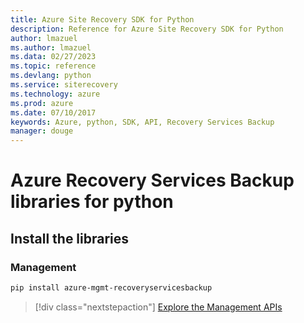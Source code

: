 ```yaml
---
title: Azure Site Recovery SDK for Python
description: Reference for Azure Site Recovery SDK for Python
author: lmazuel
ms.author: lmazuel
ms.data: 02/27/2023
ms.topic: reference
ms.devlang: python
ms.service: siterecovery
ms.technology: azure
ms.prod: azure
ms.date: 07/10/2017
keywords: Azure, python, SDK, API, Recovery Services Backup
manager: douge
---
```

# Azure Recovery Services Backup libraries for python

## Install the libraries


### Management

```bash
pip install azure-mgmt-recoveryservicesbackup
```
> [!div class="nextstepaction"]
> [Explore the Management APIs](/python/api/overview/azure/recoveryservicesbackup/management)